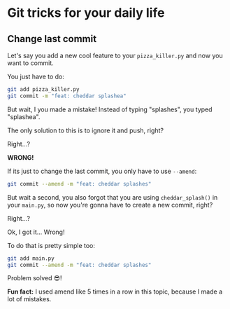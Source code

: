 # Git tricks for your daily life
## Change last commit
Let's say you add a new cool feature to your `pizza_killer.py` and now you want to commit.

You just have to do:
```sh
git add pizza_killer.py
git commit -m "feat: cheddar splashea"
```

But wait, I you made a mistake!
Instead of typing "splashes", you typed "splashea".

The only solution to this is to ignore it and push, right?

Right...?

**WRONG!**

If its just to change the last commit, you only have to use `--amend`:
```sh
git commit --amend -m "feat: cheddar splashes"
```

But wait a second, you also forgot that you are using `cheddar_splash()` in your `main.py`, so now you're gonna have to create a new commit, right?

Right...?

Ok, I got it... Wrong!

To do that is pretty simple too:
```sh
git add main.py
git commit --amend -m "feat: cheddar splashes"
```

Problem solved 😎!

**Fun fact:** I used amend like 5 times in a row in this topic, because I made a lot of mistakes.


